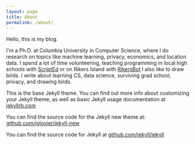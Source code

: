 ```yaml
---
layout: page
title: About
permalink: /about/
---
```


Hello, this is my blog.

I'm a Ph.D. at Columbia University in Computer Science, where I do research on topics like machine learning, privacy, economics, and location data.
I spend a lot of time volunteering, teaching programming in local high schools with [ScriptEd](http://scripted.org) or on Rikers Island with [RikersBot](http://www.digitalstorytellinglab.com/projects/rikers-bot/)
I also like to draw birds.
I write about learning CS, data science, surviving grad school, privacy, and drawing birds.



This is the base Jekyll theme. You can find out more info about customizing your Jekyll theme, as well as basic Jekyll usage documentation at [jekyllrb.com](http://jekyllrb.com/)

You can find the source code for the Jekyll new theme at: [github.com/jglovier/jekyll-new](https://github.com/jglovier/jekyll-new)

You can find the source code for Jekyll at [github.com/jekyll/jekyll](https://github.com/jekyll/jekyll)
